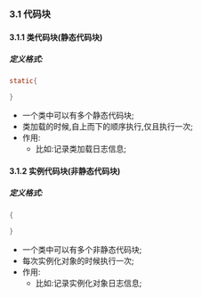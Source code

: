 ### 3.1 代码块
#### 3.1.1 类代码块(静态代码块)
##### 定义格式:

```Java
static{

}
```
* 一个类中可以有多个静态代码块;
* 类加载的时候,自上而下的顺序执行,仅且执行一次;
* 作用:
  * 比如:记录类加载日志信息;

#### 3.1.2 实例代码块(非静态代码块)
##### 定义格式:
```Java
{

}
```
* 一个类中可以有多个非静态代码块;
* 每次实例化对象的时候执行一次;
* 作用:
  * 比如:记录实例化对象日志信息;